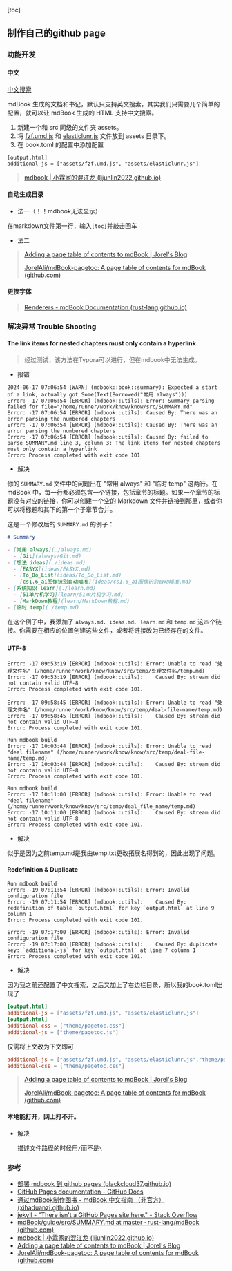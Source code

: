[toc]



## 制作自己的github page

### 功能开发

#### 中文

[中文搜索](https://lijunlin2022.github.io/docs/tool/mdbook/#中文搜索)

mdBook 生成的文档和书记，默认只支持英文搜索，其实我们只需要几个简单的配置，就可以让 mdBook 生成的 HTML 支持中文搜索。

1. 新建一个和 src 同级的文件夹 assets。
2. 将 [fzf.umd.js](https://gist.github.com/lijunlin2022/1a9d90b078422192b51392c92e3a9dba) 和 [elasticlunr.js](https://gist.github.com/lijunlin2022/1a9d90b078422192b51392c92e3a9dba) 文件放到 assets 目录下。
3. 在 book.toml 的配置中添加配置

```text
[output.html]
additional-js = ["assets/fzf.umd.js", "assets/elasticlunr.js"]
```

> [mdbook | 小霖家的混江龙 (lijunlin2022.github.io)](https://lijunlin2022.github.io/docs/tool/mdbook/)

#### 自动生成目录

* 法一（！！mdbook无法显示）

在markdown文件第一行，输入`[toc]`并敲击回车

* 法二

> [Adding a page table of contents to mdBook | Jorel's Blog](https://blog.jorel.dev/posts/mdbook-pagetoc/)
>
> [JorelAli/mdBook-pagetoc: A page table of contents for mdBook (github.com)](https://github.com/JorelAli/mdBook-pagetoc)

#### 更换字体

> [Renderers - mdBook Documentation (rust-lang.github.io)](https://rust-lang.github.io/mdBook/format/configuration/renderers.html)

### 解决异常 Trouble Shooting  

#### The link items for nested chapters must only contain a hyperlink

> 经过测试，该方法在Typora可以进行，但在mdbook中无法生成。

* 报错

```shell
2024-06-17 07:06:54 [WARN] (mdbook::book::summary): Expected a start of a link, actually got Some(Text(Borrowed("常用 always")))
Error: -17 07:06:54 [ERROR] (mdbook::utils): Error: Summary parsing failed for file="/home/runner/work/know/know/src/SUMMARY.md"
Error: -17 07:06:54 [ERROR] (mdbook::utils): Caused By: There was an error parsing the numbered chapters
Error: -17 07:06:54 [ERROR] (mdbook::utils): Caused By: There was an error parsing the numbered chapters
Error: -17 07:06:54 [ERROR] (mdbook::utils): Caused By: failed to parse SUMMARY.md line 3, column 3: The link items for nested chapters must only contain a hyperlink
Error: Process completed with exit code 101
```

* 解决

你的 `SUMMARY.md` 文件中的问题出在 "常用 always" 和 "临时 temp" 这两行。在 mdBook 中，每一行都必须包含一个链接，包括章节的标题。如果一个章节的标题没有对应的链接，你可以创建一个空的 Markdown 文件并链接到那里，或者你可以将标题和其下的第一个子章节合并。

这是一个修改后的 `SUMMARY.md` 的例子：

```markdown
# Summary

- [常用 always](./always.md)
  - [Git](always/Git.md)
- [想法 ideas](./ideas.md)
  - [EASYX](ideas/EASYX.md)
  - [To_Do_List](ideas/To_Do_List.md)
  - [cs1.6_ai图像识别自动瞄准](ideas/cs1.6_ai图像识别自动瞄准.md)
- [系统知识 learn](./learn.md)
  - [51单片机学习](learn/51单片机学习.md)
  - [MarkDown教程](learn/MarkDown教程.md)
- [临时 temp](./temp.md)
```

在这个例子中，我添加了 `always.md`、`ideas.md`、`learn.md` 和 `temp.md` 这四个链接。你需要在相应的位置创建这些文件，或者将链接改为已经存在的文件。

###  

#### UTF-8

```shell
Error: -17 09:53:19 [ERROR] (mdbook::utils): Error: Unable to read "处理文件名" (/home/runner/work/know/know/src/temp/处理文件名/temp.md)
Error: -17 09:53:19 [ERROR] (mdbook::utils): 	Caused By: stream did not contain valid UTF-8
Error: Process completed with exit code 101.
```

```shell
Error: -17 09:58:45 [ERROR] (mdbook::utils): Error: Unable to read "处理文件名" (/home/runner/work/know/know/src/temp/deal-file-name/temp.md)
Error: -17 09:58:45 [ERROR] (mdbook::utils): 	Caused By: stream did not contain valid UTF-8
Error: Process completed with exit code 101.
```

```shell
Run mdbook build
Error: -17 10:03:44 [ERROR] (mdbook::utils): Error: Unable to read "deal filename" (/home/runner/work/know/know/src/temp/deal-file-name/temp.md)
Error: -17 10:03:44 [ERROR] (mdbook::utils): 	Caused By: stream did not contain valid UTF-8
Error: Process completed with exit code 101.
```

```shell
Run mdbook build
Error: -17 10:11:00 [ERROR] (mdbook::utils): Error: Unable to read "deal filename" (/home/runner/work/know/know/src/temp/deal_file_name/temp.md)
Error: -17 10:11:00 [ERROR] (mdbook::utils): 	Caused By: stream did not contain valid UTF-8
Error: Process completed with exit code 101.
```



* 解决

似乎是因为之前temp.md是我由temp.txt更改拓展名得到的，因此出现了问题。

#### Redefinition & Duplicate

```shell
Run mdbook build
Error: -19 07:11:54 [ERROR] (mdbook::utils): Error: Invalid configuration file
Error: -19 07:11:54 [ERROR] (mdbook::utils): 	Caused By: redefinition of table `output.html` for key `output.html` at line 9 column 1
Error: Process completed with exit code 101.
```

```shell
Error: -19 07:17:00 [ERROR] (mdbook::utils): Error: Invalid configuration file
Error: -19 07:17:00 [ERROR] (mdbook::utils): 	Caused By: duplicate key: `additional-js` for key `output.html` at line 7 column 1
Error: Process completed with exit code 101.
```

* 解决

因为我之前还配置了中文搜索，之后又加上了右边栏目录，所以我的book.toml出现了

```toml
[output.html]
additional-js = ["assets/fzf.umd.js", "assets/elasticlunr.js"]
[output.html]
additional-css = ["theme/pagetoc.css"]
additional-js = ["theme/pagetoc.js"]
```

仅需将上文改为下文即可

```toml
additional-js = ["assets/fzf.umd.js", "assets/elasticlunr.js","theme/pagetoc.js"]
additional-css = ["theme/pagetoc.css"]
```

> [Adding a page table of contents to mdBook | Jorel's Blog](https://blog.jorel.dev/posts/mdbook-pagetoc/)
>
> [JorelAli/mdBook-pagetoc: A page table of contents for mdBook (github.com)](https://github.com/JorelAli/mdBook-pagetoc)

#### 本地能打开，网上打不开。

* 解决

  描述文件路径的时候用`/`而不是`\`

### 参考
- [部署 mdbook 到 github pages (blackcloud37.github.io)](https://blackcloud37.github.io/mdbook-blog/misc/deploy-mdbook.html)
- [GitHub Pages documentation - GitHub Docs](https://docs.github.com/en/pages)
- [通过mdBook制作图书 - mdBook 中文指南 （非官方） (xihaduanzi.github.io)](https://xihaduanzi.github.io/mdBook_guide_cn/guide/creating.html)
- [jekyll - "There isn't a GitHub Pages site here." - Stack Overflow](https://stackoverflow.com/questions/46759097/there-isnt-a-github-pages-site-here)
- [mdBook/guide/src/SUMMARY.md at master · rust-lang/mdBook (github.com)](https://github.com/rust-lang/mdBook/blob/master/guide/src/SUMMARY.md?plain=1)
- [mdbook | 小霖家的混江龙 (lijunlin2022.github.io)](https://lijunlin2022.github.io/docs/tool/mdbook/)
- [Adding a page table of contents to mdBook | Jorel's Blog](https://blog.jorel.dev/posts/mdbook-pagetoc/)
- [JorelAli/mdBook-pagetoc: A page table of contents for mdBook (github.com)](https://github.com/JorelAli/mdBook-pagetoc)

